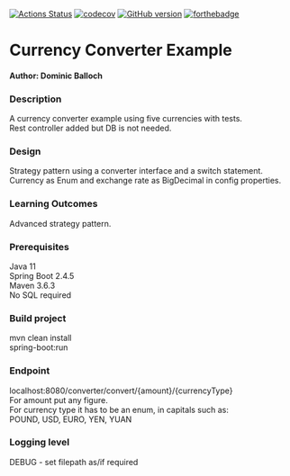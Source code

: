 [![Actions Status](https://github.com/domiballoch/currency-converter/actions/workflows/maven.yml/badge.svg)](https://github.com/domiballoch/currency-converter/actions)
[![codecov](https://codecov.io/gh/domiballoch/currency-converter/branch/master/graph/badge.svg?token=3DQWELQG2V)](https://codecov.io/gh/domiballoch/currency-converter)
[![GitHub version](https://badge.fury.io/gh/domiballoch%2Fcurrency-converter.svg)](https://badge.fury.io/gh/domiballoch%2Fcurrency-converter)
[![forthebadge](https://forthebadge.com/images/badges/made-with-crayons.svg)](https://forthebadge.com)

<h1>Currency Converter Example</h1>
<h4>Author: Dominic Balloch</h4>

<h3>Description</h3>
A currency converter example using five currencies with tests.
<BR/>Rest controller added but DB is not needed.

<h3>Design</h3>
Strategy pattern using a converter interface and a switch statement.
<br/>Currency as Enum and exchange rate as BigDecimal in config properties.

<h3>Learning Outcomes</h3>
Advanced strategy pattern.

<h3>Prerequisites</h3>
Java 11
<br/> Spring Boot 2.4.5
<br/>Maven 3.6.3
<br/>No SQL required

<h3>Build project</h3>
mvn clean install
<br/>spring-boot:run

<h3>Endpoint</h3>
localhost:8080/converter/convert/{amount}/{currencyType}
<br/>For amount put any figure.
<br/>For currency type it has to be an enum, in capitals such as:
<br/>POUND, USD, EURO, YEN, YUAN

<h3>Logging level</h3>
DEBUG - set filepath as/if required